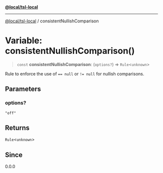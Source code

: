 [**@local/tsl-local**](../README.md)

---

[@local/tsl-local](../README.md) / consistentNullishComparison

# Variable: consistentNullishComparison()

> `const` **consistentNullishComparison**: (`options?`) => `Rule`\<`unknown`\>

Rule to enforce the use of `== null` or `!= null` for nullish comparisons.

## Parameters

### options?

`"off"`

## Returns

`Rule`\<`unknown`\>

## Since

0.0.0
